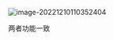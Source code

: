 ![image-20221210110352404](C:\Users\86132\AppData\Roaming\Typora\typora-user-images\image-20221210110352404.png)

两者功能一致